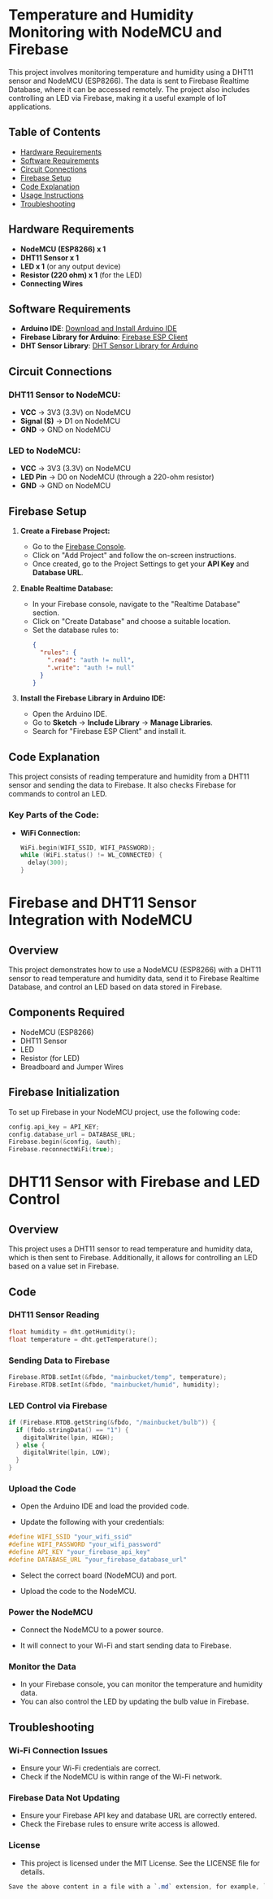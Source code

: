 # Temperature and Humidity Monitoring with NodeMCU and Firebase

This project involves monitoring temperature and humidity using a DHT11 sensor and NodeMCU (ESP8266). The data is sent to Firebase Realtime Database, where it can be accessed remotely. The project also includes controlling an LED via Firebase, making it a useful example of IoT applications.

## Table of Contents
- [Hardware Requirements](#hardware-requirements)
- [Software Requirements](#software-requirements)
- [Circuit Connections](#circuit-connections)
- [Firebase Setup](#firebase-setup)
- [Code Explanation](#code-explanation)
- [Usage Instructions](#usage-instructions)
- [Troubleshooting](#troubleshooting)

## Hardware Requirements
- **NodeMCU (ESP8266) x 1**
- **DHT11 Sensor x 1**
- **LED x 1** (or any output device)
- **Resistor (220 ohm) x 1** (for the LED)
- **Connecting Wires**

## Software Requirements
- **Arduino IDE**: [Download and Install Arduino IDE](https://www.arduino.cc/en/software)
- **Firebase Library for Arduino**: [Firebase ESP Client](https://github.com/mobizt/Firebase-ESP-Client)
- **DHT Sensor Library**: [DHT Sensor Library for Arduino](https://github.com/adafruit/DHT-sensor-library)

## Circuit Connections

### DHT11 Sensor to NodeMCU:
- **VCC** → 3V3 (3.3V) on NodeMCU
- **Signal (S)** → D1 on NodeMCU
- **GND** → GND on NodeMCU

### LED to NodeMCU:
- **VCC** → 3V3 (3.3V) on NodeMCU
- **LED Pin** → D0 on NodeMCU (through a 220-ohm resistor)
- **GND** → GND on NodeMCU

## Firebase Setup

1. **Create a Firebase Project:**
   - Go to the [Firebase Console](https://console.firebase.google.com/).
   - Click on "Add Project" and follow the on-screen instructions.
   - Once created, go to the Project Settings to get your **API Key** and **Database URL**.

2. **Enable Realtime Database:**
   - In your Firebase console, navigate to the "Realtime Database" section.
   - Click on "Create Database" and choose a suitable location.
   - Set the database rules to:
     ```json
     {
       "rules": {
         ".read": "auth != null",
         ".write": "auth != null"
       }
     }
     ```

3. **Install the Firebase Library in Arduino IDE:**
   - Open the Arduino IDE.
   - Go to **Sketch** → **Include Library** → **Manage Libraries**.
   - Search for "Firebase ESP Client" and install it.

## Code Explanation

This project consists of reading temperature and humidity from a DHT11 sensor and sending the data to Firebase. It also checks Firebase for commands to control an LED.

### Key Parts of the Code:

- **WiFi Connection:**
  ```cpp
  WiFi.begin(WIFI_SSID, WIFI_PASSWORD);
  while (WiFi.status() != WL_CONNECTED) {
    delay(300);
  }

# Firebase and DHT11 Sensor Integration with NodeMCU

## Overview

This project demonstrates how to use a NodeMCU (ESP8266) with a DHT11 sensor to read temperature and humidity data, send it to Firebase Realtime Database, and control an LED based on data stored in Firebase.

## Components Required

- NodeMCU (ESP8266)
- DHT11 Sensor
- LED
- Resistor (for LED)
- Breadboard and Jumper Wires

## Firebase Initialization

To set up Firebase in your NodeMCU project, use the following code:

```cpp
config.api_key = API_KEY;
config.database_url = DATABASE_URL;
Firebase.begin(&config, &auth);
Firebase.reconnectWiFi(true);
```

# DHT11 Sensor with Firebase and LED Control

## Overview

This project uses a DHT11 sensor to read temperature and humidity data, which is then sent to Firebase. Additionally, it allows for controlling an LED based on a value set in Firebase.

## Code

### DHT11 Sensor Reading

```cpp
float humidity = dht.getHumidity();
float temperature = dht.getTemperature();
```

### Sending Data to Firebase
```cpp
Firebase.RTDB.setInt(&fbdo, "mainbucket/temp", temperature);
Firebase.RTDB.setInt(&fbdo, "mainbucket/humid", humidity);
```

### LED Control via Firebase
```cpp
if (Firebase.RTDB.getString(&fbdo, "/mainbucket/bulb")) {
  if (fbdo.stringData() == "1") {
    digitalWrite(lpin, HIGH);
  } else {
    digitalWrite(lpin, LOW);
  }
}
```

### Upload the Code
- Open the Arduino IDE and load the provided code.

- Update the following with your credentials:

```cpp
#define WIFI_SSID "your_wifi_ssid"
#define WIFI_PASSWORD "your_wifi_password"
#define API_KEY "your_firebase_api_key"
#define DATABASE_URL "your_firebase_database_url"
```
- Select the correct board (NodeMCU) and port.

- Upload the code to the NodeMCU.

### Power the NodeMCU
- Connect the NodeMCU to a power source.

- It will connect to your Wi-Fi and start sending data to Firebase.

### Monitor the Data
- In your Firebase console, you can monitor the temperature and humidity data.
- You can also control the LED by updating the bulb value in Firebase.

## Troubleshooting
### Wi-Fi Connection Issues
- Ensure your Wi-Fi credentials are correct.
- Check if the NodeMCU is within range of the Wi-Fi network.
### Firebase Data Not Updating
- Ensure your Firebase API key and database URL are correctly entered.
- Check the Firebase rules to ensure write access is allowed.
### License
- This project is licensed under the MIT License. See the LICENSE file for details.
```css
Save the above content in a file with a `.md` extension, for example, `README.md`. This file will provide clear instructions and code examples for users of your project.
